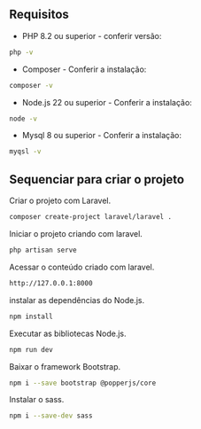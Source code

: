 ## Requisitos

* PHP 8.2 ou superior - conferir versão: 

```bash
php -v 
```

* Composer - Conferir a instalação: 

```bash
composer -v 
```

* Node.js 22 ou superior - Conferir a instalação: 

```bash
node -v 
```

* Mysql 8 ou superior - Conferir a instalação: 

```bash
myqsl -v 
```

## Sequenciar para criar o projeto

Criar o projeto com Laravel.

```bash
composer create-project laravel/laravel .

```

Iniciar o projeto criando com laravel.

```bash
php artisan serve
```

Acessar o conteúdo criado com laravel.

```bash
http://127.0.0.1:8000
```

instalar as dependências do Node.js.

```bash
npm install
```

Executar as bibliotecas Node.js.

```bash
npm run dev
```

Baixar o framework Bootstrap.

```bash
npm i --save bootstrap @popperjs/core
```

Instalar o sass.

```bash
npm i --save-dev sass
```
